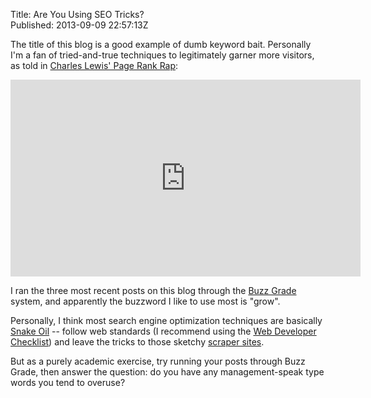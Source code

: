 Title: Are You Using SEO Tricks?  
Published: 2013-09-09 22:57:13Z 
  
The title of this blog is a good example of dumb keyword bait. Personally I'm a fan of tried-and-true techniques to legitimately garner more visitors, as told in <a href="http://www.youtube.com/watch?v=fnSJBpB_OKQ">Charles Lewis' Page Rank Rap</a>:

<iframe width="560" height="315" src="http://www.youtube.com/embed/fnSJBpB_OKQ" frameborder="0" allowfullscreen></iframe>

I ran the three most recent posts on this blog through the <a href="http://codyromano.com/buzzgrade">Buzz Grade</a> system, and apparently the buzzword I like to use most is "grow".

Personally, I think most search engine optimization techniques are basically <a href="http://en.wikipedia.org/wiki/Snake_oil">Snake Oil</a> -- follow web standards (I recommend using the <a href="http://webdevchecklist.com/">Web Developer Checklist</a>) and leave the tricks to those sketchy <a href="http://en.wikipedia.org/wiki/Scraper_site">scraper sites</a>.

But as a purely academic exercise, try running your posts through Buzz Grade, then answer the question: do you have any management-speak type words you tend to overuse?